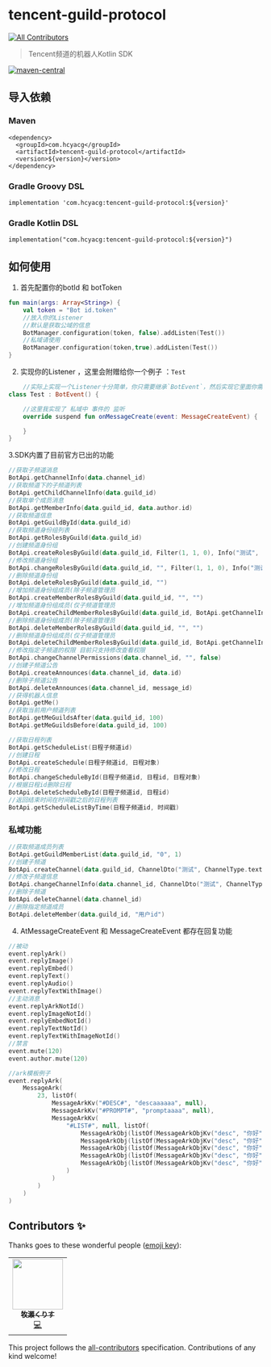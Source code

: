 # tencent-guild-protocol
<!-- ALL-CONTRIBUTORS-BADGE:START - Do not remove or modify this section -->
[![All Contributors](https://img.shields.io/badge/all_contributors-1-orange.svg?style=flat-square)](#contributors-)
<!-- ALL-CONTRIBUTORS-BADGE:END -->

> Tencent频道的机器人Kotlin SDK

[![maven-central](https://img.shields.io/maven-central/v/com.hcyacg/tencent-guild-protocol)](https://search.maven.org/artifact/com.hcyacg/tencent-guild-protocol)

## 导入依赖

### Maven

```Maven
<dependency>
  <groupId>com.hcyacg</groupId>
  <artifactId>tencent-guild-protocol</artifactId>
  <version>${version}</version>
</dependency>
```

### Gradle Groovy DSL

```Gradle Groovy DSL
implementation 'com.hcyacg:tencent-guild-protocol:${version}'
```

### Gradle Kotlin DSL

```Gradle Kotlin DSL
implementation("com.hcyacg:tencent-guild-protocol:${version}")
```

## 如何使用

1. 首先配置你的botId 和 botToken

```kotlin
fun main(args: Array<String>) {
    val token = "Bot id.token"
    //放入你的Listener
    //默认是获取公域的信息
    BotManager.configuration(token, false).addListen(Test())
    //私域请使用
    BotManager.configuration(token,true).addListen(Test())
}

```

2. 实现你的Listener ，这里会附赠给你一个例子 ：`Test`

```kotlin
    //实际上实现一个Listener十分简单，你只需要继承`BotEvent`，然后实现它里面你需要的方法就可以了
class Test : BotEvent() {

    //这里我实现了 私域中 事件的 监听
    override suspend fun onMessageCreate(event: MessageCreateEvent) {

    }
}
```

3.SDK内置了目前官方已出的功能

```kotlin
//获取子频道消息
BotApi.getChannelInfo(data.channel_id)
//获取频道下的子频道列表
BotApi.getChildChannelInfo(data.guild_id)
//获取单个成员消息
BotApi.getMemberInfo(data.guild_id, data.author.id)
//获取频道信息
BotApi.getGuildById(data.guild_id)
//获取频道身份组列表
BotApi.getRolesByGuild(data.guild_id)
//创建频道身份组
BotApi.createRolesByGuild(data.guild_id, Filter(1, 1, 0), Info("测试", 16757760, 0))
//修改频道身份组
BotApi.changeRolesByGuild(data.guild_id, "", Filter(1, 1, 0), Info("测试", 16758465, 0))
//删除频道身份组
BotApi.deleteRolesByGuild(data.guild_id, "")
//增加频道身份组成员(除子频道管理员
BotApi.createMemberRolesByGuild(data.guild_id, "", "")
//增加频道身份组成员(仅子频道管理员
BotApi.createChildMemberRolesByGuild(data.guild_id, BotApi.getChannelInfo(data.channel_id), "", "")
//删除频道身份组成员(除子频道管理员
BotApi.deleteMemberRolesByGuild(data.guild_id, "", "")
//删除频道身份组成员(仅子频道管理员
BotApi.deleteChildMemberRolesByGuild(data.guild_id, BotApi.getChannelInfo(data.channel_id), "", "")
//修改指定子频道的权限 目前只支持修改查看权限
BotApi.changeChannelPermissions(data.channel_id, "", false)
//创建子频道公告
BotApi.createAnnounces(data.channel_id, data.id)
//删除子频道公告
BotApi.deleteAnnounces(data.channel_id, message_id)
//获得机器人信息
BotApi.getMe()
//获取当前用户频道列表
BotApi.getMeGuildsAfter(data.guild_id, 100)
BotApi.getMeGuildsBefore(data.guild_id, 100)

//获取日程列表
BotApi.getScheduleList(日程子频道id)
//创建日程
BotApi.createSchedule(日程子频道id, 日程对象)
//修改日程
BotApi.changeScheduleById(日程子频道id, 日程id, 日程对象)
//根据日程id删除日程
BotApi.deleteScheduleById(日程子频道id, 日程id)
//返回结束时间在时间戳之后的日程列表
BotApi.getScheduleListByTime(日程子频道id, 时间戳)

```

### 私域功能

```Kotlin
//获取频道成员列表
BotApi.getGuildMemberList(data.guild_id, "0", 1)
//创建子频道
BotApi.createChannel(data.guild_id, ChannelDto("测试", ChannelType.textSubchannel, 排序id, "父类节点"))
//修改子频道信息
BotApi.changeChannelInfo(data.channel_id, ChannelDto("测试", ChannelType.textSubchannel, 排序id, "父类节点"))
//删除子频道
BotApi.deleteChannel(data.channel_id)
//删除指定频道成员
BotApi.deleteMember(data.guild_id, "用户id")
```

4. AtMessageCreateEvent 和 MessageCreateEvent 都存在回复功能

```kotlin
//被动
event.replyArk()
event.replyImage()
event.replyEmbed()
event.replyText()
event.replyAudio()
event.replyTextWithImage()
//主动消息
event.replyArkNotId()
event.replyImageNotId()
event.replyEmbedNotId()
event.replyTextNotId()
event.replyTextWithImageNotId()
//禁言
event.mute(120)
event.author.mute(120)

//ark模板例子
event.replyArk(
    MessageArk(
        23, listOf(
            MessageArkKv("#DESC#", "descaaaaaa", null),
            MessageArkKv("#PROMPT#", "promptaaaa", null),
            MessageArkKv(
                "#LIST#", null, listOf(
                    MessageArkObj(listOf(MessageArkObjKv("desc", "你好"))),
                    MessageArkObj(listOf(MessageArkObjKv("desc", "你好"))),
                    MessageArkObj(listOf(MessageArkObjKv("desc", "你好"))),
                    MessageArkObj(listOf(MessageArkObjKv("desc", "你好"))),
                    MessageArkObj(listOf(MessageArkObjKv("desc", "你好")))
                )
            )
        )
    )
)
```
## Contributors ✨

Thanks goes to these wonderful people ([emoji key](https://allcontributors.org/docs/en/emoji-key)):

<!-- ALL-CONTRIBUTORS-LIST:START - Do not remove or modify this section -->
<!-- prettier-ignore-start -->
<!-- markdownlint-disable -->
<table>
  <tr>
    <td align="center"><a href="https://www.hcyacg.com/"><img src="https://avatars.githubusercontent.com/u/32485369?v=4?s=100" width="100px;" alt=""/><br /><sub><b>牧瀬くりす</b></sub></a><br /><a href="https://github.com/Nekoer/tencent-guild-protocol/commits?author=Nekoer" title="Code">💻</a></td>
  </tr>
</table>

<!-- markdownlint-restore -->
<!-- prettier-ignore-end -->

<!-- ALL-CONTRIBUTORS-LIST:END -->

This project follows the [all-contributors](https://github.com/all-contributors/all-contributors) specification. Contributions of any kind welcome!